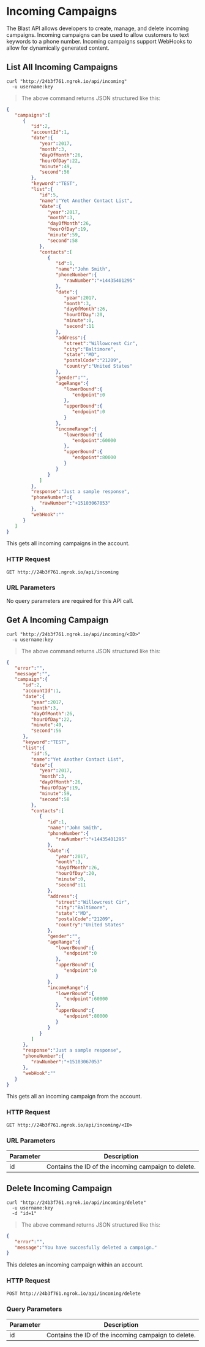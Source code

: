 # Incoming Campaigns

The Blast API allows developers to create, manage, and delete incoming campaigns. Incoming campaigns can be used to allow customers to text keywords to a phone number. Incoming campaigns support WebHooks to allow for dynamically generated content.

## List All Incoming Campaigns


```shell
curl "http://24b3f761.ngrok.io/api/incoming"
  -u username:key
```

> The above command returns JSON structured like this:

```json
{  
   "campaigns":[  
      {  
         "id":2,
         "accountId":1,
         "date":{  
            "year":2017,
            "month":3,
            "dayOfMonth":26,
            "hourOfDay":22,
            "minute":49,
            "second":56
         },
         "keyword":"TEST",
         "list":{  
            "id":5,
            "name":"Yet Another Contact List",
            "date":{  
               "year":2017,
               "month":3,
               "dayOfMonth":26,
               "hourOfDay":19,
               "minute":59,
               "second":58
            },
            "contacts":[  
               {  
                  "id":1,
                  "name":"John Smith",
                  "phoneNumber":{  
                     "rawNumber":"+14435401295"
                  },
                  "date":{  
                     "year":2017,
                     "month":3,
                     "dayOfMonth":26,
                     "hourOfDay":20,
                     "minute":0,
                     "second":11
                  },
                  "address":{  
                     "street":"Willowcrest Cir",
                     "city":"Baltimore",
                     "state":"MD",
                     "postalCode":"21209",
                     "country":"United States"
                  },
                  "gender":"",
                  "ageRange":{  
                     "lowerBound":{  
                        "endpoint":0
                     },
                     "upperBound":{  
                        "endpoint":0
                     }
                  },
                  "incomeRange":{  
                     "lowerBound":{  
                        "endpoint":60000
                     },
                     "upperBound":{  
                        "endpoint":80000
                     }
                  }
               }
            ]
         },
         "response":"Just a sample response",
         "phoneNumber":{  
            "rawNumber":"+15103067053"
         },
         "webHook":""
      }
   ]
}
```


This gets all incoming campaigns in the account.

### HTTP Request

`GET http://24b3f761.ngrok.io/api/incoming`

### URL Parameters
No query parameters are required for this API call.


## Get A Incoming Campaign


```shell
curl "http://24b3f761.ngrok.io/api/incoming/<ID>"
  -u username:key
```

> The above command returns JSON structured like this:

```json
{  
   "error":"",
   "message":"",
   "campaign":{  
      "id":2,
      "accountId":1,
      "date":{  
         "year":2017,
         "month":3,
         "dayOfMonth":26,
         "hourOfDay":22,
         "minute":49,
         "second":56
      },
      "keyword":"TEST",
      "list":{  
         "id":5,
         "name":"Yet Another Contact List",
         "date":{  
            "year":2017,
            "month":3,
            "dayOfMonth":26,
            "hourOfDay":19,
            "minute":59,
            "second":58
         },
         "contacts":[  
            {  
               "id":1,
               "name":"John Smith",
               "phoneNumber":{  
                  "rawNumber":"+14435401295"
               },
               "date":{  
                  "year":2017,
                  "month":3,
                  "dayOfMonth":26,
                  "hourOfDay":20,
                  "minute":0,
                  "second":11
               },
               "address":{  
                  "street":"Willowcrest Cir",
                  "city":"Baltimore",
                  "state":"MD",
                  "postalCode":"21209",
                  "country":"United States"
               },
               "gender":"",
               "ageRange":{  
                  "lowerBound":{  
                     "endpoint":0
                  },
                  "upperBound":{  
                     "endpoint":0
                  }
               },
               "incomeRange":{  
                  "lowerBound":{  
                     "endpoint":60000
                  },
                  "upperBound":{  
                     "endpoint":80000
                  }
               }
            }
         ]
      },
      "response":"Just a sample response",
      "phoneNumber":{  
         "rawNumber":"+15103067053"
      },
      "webHook":""
   }
}
```



This gets all an incoming campaign from the account.

### HTTP Request

`GET http://24b3f761.ngrok.io/api/incoming/<ID>`

### URL Parameters

Parameter | Description
--------- | -----------
id | Contains the ID of the incoming campaign to delete.



## Delete Incoming Campaign


```shell
curl "http://24b3f761.ngrok.io/api/incoming/delete"
  -u username:key
  -d "id=1"
```

> The above command returns JSON structured like this:

```json
{  
   "error":"",
   "message":"You have succesfully deleted a campaign."
}
```

This deletes an incoming campaign within an account.

### HTTP Request

`POST http://24b3f761.ngrok.io/api/incoming/delete`

### Query Parameters

Parameter | Description
--------- | -----------
id | Contains the ID of the incoming campaign to delete.

